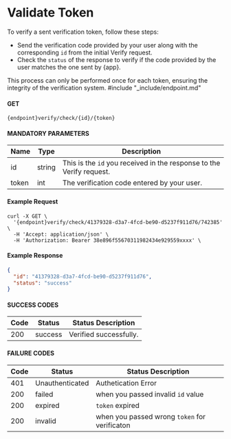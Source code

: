 # Validate Token

To verify a sent verification token, follow these steps:

- Send the verification code provided by your user along with the corresponding `id` from the initial Verify request.
- Check the `status` of the response to verify if the code provided by the user matches the one sent by {app}.

This process can only be performed once for each token, ensuring the integrity of the verification system.
#include "_include/endpoint.md"

#### GET

```
{endpoint}verify/check/{id}/{token}
```

#### MANDATORY PARAMETERS

| Name  | Type   | Description                                                          |
| ----- | ------ | -------------------------------------------------------------------- |
| id    | string | This is the `id` you received in the response to the Verify request. |
| token | int    | The verification code entered by your user.                          |

#### Example Request

```shell
curl -X GET \
  '{endpoint}verify/check/41379328-d3a7-4fcd-be90-d5237f911d76/742385' \
  -H 'Accept: application/json' \
  -H 'Authorization: Bearer 38e896f55670311982434e929559xxxx' \
```

#### Example Response

```json
{
  "id": "41379328-d3a7-4fcd-be90-d5237f911d76",
  "status": "success"
}
```

#### SUCCESS CODES

| Code | Status  | Status Description     |
| ---- | ------- | ---------------------- |
| 200  | success | Verified successfully. |

#### FAILURE CODES

| Code | Status          | Status Description                            |
| ---- | --------------- | --------------------------------------------- |
| 401  | Unauthenticated | Authetication Error                           |
| 200  | failed          | when you passed invalid `id` value            |
| 200  | expired         | `token` expired                               |
| 200  | invalid         | when you passed wrong `token` for verificaton |
